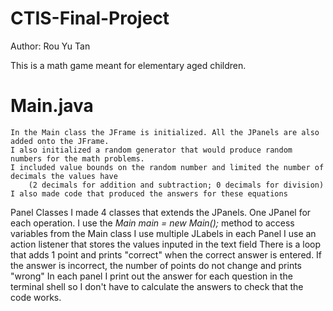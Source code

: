 # CTIS-Final-Project
Author: Rou Yu Tan

This is a math game meant for elementary aged children. 

# Main.java
    In the Main class the JFrame is initialized. All the JPanels are also added onto the JFrame. 
    I also initialized a random generator that would produce random numbers for the math problems. 
    I included value bounds on the random number and limited the number of decimals the values have 
        (2 decimals for addition and subtraction; 0 decimals for division) 
    I also made code that produced the answers for these equations

Panel Classes 
    I made 4 classes that extends the JPanels. One JPanel for each operation.
    I use the     *Main main = new Main();*    method to access variables from the Main class
    I use multiple JLabels in each Panel
    I use an action listener that stores the values inputed in the text field
    There is a loop that adds 1 point and prints "correct" when the correct answer is entered. 
        If the answer is incorrect, the number of points do not change and prints "wrong"
    In each panel I print out the answer for each question in the terminal shell so I don't have to 
        calculate the answers to check that the code works. 
